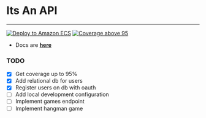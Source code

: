 
# Its An API #

---
[![Deploy to Amazon ECS](https://github.com/itsadeadh2/itsanapi/actions/workflows/deploy.yml/badge.svg)](https://github.com/itsadeadh2/itsanapi/actions/workflows/deploy.yml)
[![Coverage above 95](https://github.com/itsadeadh2/itsanapi/actions/workflows/coverage_check.yml/badge.svg)](https://github.com/itsadeadh2/itsanapi/actions/workflows/coverage_check.yml)


- Docs are **[here](https://itsadeadh2.github.io/commodore-docs/category/rest-api)**

### TODO
- [x] Get coverage up to 95%
- [x] Add relational db for users
- [x] Register users on db with oauth
- [ ] Add local development configuration
- [ ] Implement games endpoint
- [ ] Implement hangman game